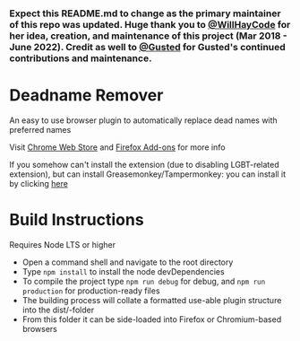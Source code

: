 ### Expect this README.md to change as the primary maintainer of this repo was updated. Huge thank you to [@WillHayCode](https://github.com/WillHayCode) for her idea, creation, and maintenance of this project (Mar 2018 - June 2022). Credit as well to [@Gusted](https://github.com/Gusted) for Gusted's continued contributions and maintenance.

# Deadname Remover
An easy to use browser plugin to automatically replace dead names with preferred names

Visit [Chrome Web Store](https://chrome.google.com/webstore/detail/deadname-remover/cceilgmnkeijahkehfcgfalepihfbcag/) and [Firefox Add-ons](https://addons.mozilla.org/en-US/firefox/addon/deadname-remover/) for more info

If you somehow can't install the extension (due to disabling LGBT-related extension), but can install Greasemonkey/Tampermonkey: you can install it by clicking [here](https://github.com/WillHayCode/Deadname-Remover/raw/master/deadname-remover.user.js)

# Build Instructions

Requires Node LTS or higher

 - Open a command shell and navigate to the root directory
 - Type `npm install` to install the node devDependencies
 - To compile the project type `npm run debug` for debug, and `npm run production` for production-ready files
 - The building process will collate a formatted use-able plugin structure into the dist/-folder
 - From this folder it can be side-loaded into Firefox or Chromium-based browsers
